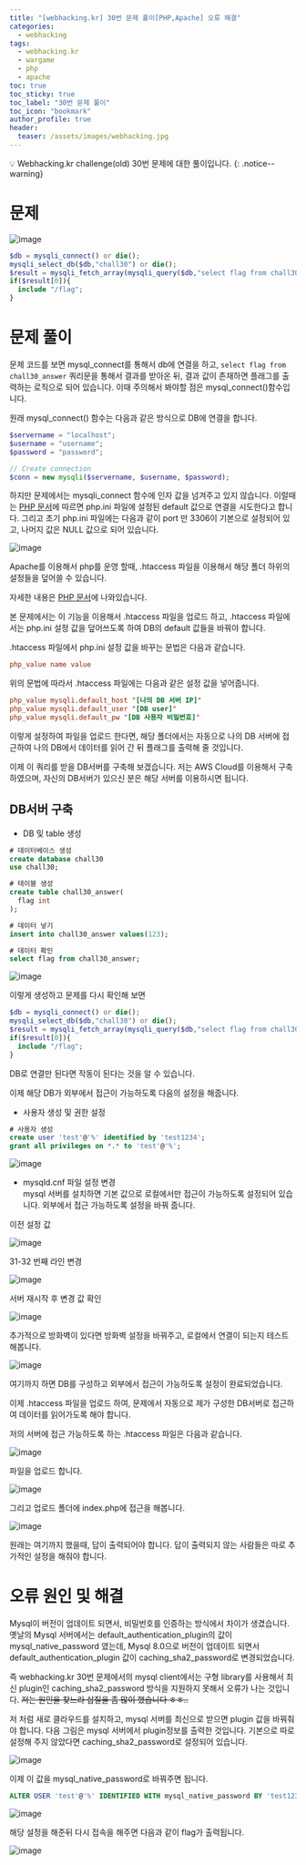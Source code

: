 ```yaml
---
title: "[webhacking.kr] 30번 문제 풀이[PHP,Apache] 오류 해결"
categories:
  - webhacking
tags:
  - webhacking.kr
  - wargame
  - php
  - apache
toc: true
toc_sticky: true
toc_label: "30번 문제 풀이"
toc_icon: "bookmark"
author_profile: true
header:
  teaser: /assets/images/webhacking.jpg
---
```


💡 Webhacking.kr challenge(old) 30번 문제에 대한 풀이입니다.
{: .notice--warning}

# 문제
  ![image](https://user-images.githubusercontent.com/33647663/152634355-e7bbed54-0f28-4c0e-b161-97538156d64b.png)

  ```php
  $db = mysqli_connect() or die();
  mysqli_select_db($db,"chall30") or die();
  $result = mysqli_fetch_array(mysqli_query($db,"select flag from chall30_answer")) or die();
  if($result[0]){
    include "/flag";
  }
  ```

# 문제 풀이
  문제 코드를 보면 mysql_connect를 통해서 db에 연결을 하고, 
  ```select flag from chall30_answer``` 쿼리문을 통해서 결과를 받아온 뒤, 결과 값이 존재하면 플래그를 출력하는 로직으로 되어 있습니다. 이때 주의해서 봐야할 점은 mysql_connect()함수입니다.


  원래 mysql_connect() 함수는 다음과 같은 방식으로 DB에 연결을 합니다.

  ```php
  $servername = "localhost";
  $username = "username";
  $password = "password";

  // Create connection
  $conn = new mysqli($servername, $username, $password);
  ```

  하지만 문제에서는 mysqli_connect 함수에 인자 값을 넘겨주고 있지 않습니다. 이럴때는 [PHP 문서](https://www.php.net/manual/en/ini.list.php)에 따르면 php.ini 파일에 설정된 default 값으로 연결을 시도한다고 합니다. 그리고 초기 php.ini 파일에는 다음과 같이 port 만 3306이 기본으로 설정되어 있고, 나머지 값은 NULL 값으로 되어 있습니다.

  ![image](https://user-images.githubusercontent.com/33647663/152634545-5391dd14-b666-45bb-b7ec-1346a1f82676.png)
  

  Apache를 이용해서 php를 운영 할때, .htaccess 파일을 이용해서 해당 폴더 하위의 설정들을 덮어쓸 수 있습니다.

  자세한 내용은 [PHP 문서](https://www.php.net/manual/en/configuration.changes.php)에 나와있습니다.

  본 문제에서는 이 기능을 이용해서 .htaccess 파일을 업로드 하고, .htaccess 파일에서는 php.ini 설정 값을 덮어쓰도록 하여 DB의 default 값들을 바꿔야 합니다.

  .htaccess 파일에서 php.ini 설정 값을 바꾸는 문법은 다음과 같습니다.

  ```ini
  php_value name value
  ```

  위의 문법에 따라서 .htaccess 파일에는 다음과 같은 설정 값을 넣어줍니다.

  ```ini
  php_value mysqli.default_host "[나의 DB 서버 IP]"
  php_value mysqli.default_user "[DB user]"
  php_value mysqli.default_pw "[DB 사용자 비밀번호]"
  ```

  이렇게 설정하여 파일을 업로드 한다면, 해당 폴더에서는 자동으로 나의 DB 서버에 접근하여 나의 DB에서 데이터를 읽어 간 뒤 플래그를 출력해 줄 것입니다.

  이제 이 쿼리를 받을 DB서버를 구축해 보겠습니다.
  저는 AWS Cloud를 이용해서 구축하였으며, 자신의 DB서버가 있으신 분은 해당 서버를 이용하시면 됩니다.

## DB서버 구축
  - DB 및 table 생성<br>
  ```sql
  # 데이터베이스 생성
  create database chall30
  use chall30;

  # 테이블 생성
  create table chall30_answer(
    flag int 
  );

  # 데이터 넣기
  insert into chall30_answer values(123);

  # 데이터 확인
  select flag from chall30_answer;
  ```

  ![image](https://user-images.githubusercontent.com/33647663/152635127-bd071f6b-6d99-4548-a2f5-4b9e4d18d310.png)


  이렇게 생성하고 문제를 다시 확인해 보면

  ```php
  $db = mysqli_connect() or die();
  mysqli_select_db($db,"chall30") or die();
  $result = mysqli_fetch_array(mysqli_query($db,"select flag from chall30_answer")) or die();
  if($result[0]){
    include "/flag";
  }
  ```
  
  DB로 연결만 된다면 작동이 된다는 것을 알 수 있습니다.
  
  이제 해당 DB가 외부에서 접근이 가능하도록 다음의 설정을 해줍니다.



  - 사용자 생성 및 권한 설정<br>
  ```sql
  # 사용자 생성
  create user 'test'@'%' identified by 'test1234';
  grant all privileges on *.* to 'test'@'%';
  ```

  ![image](https://user-images.githubusercontent.com/33647663/152635745-a71680bf-a0ae-4be2-9b0f-80d249e97999.png)

  - mysqld.cnf 파일 설정 변경<br>
  mysql 서버를 설치하면 기본 값으로 로컬에서만 접근이 가능하도록 설정되어 있습니다. 외부에서 접근 가능하도록 설정을 바꿔 줍니다.

  이전 설정 값

  ![image](https://user-images.githubusercontent.com/33647663/152635558-189317ab-8f2e-4fd0-95d1-0379a3837c47.png)

  31-32 번째 라인 변경

  ![image](https://user-images.githubusercontent.com/33647663/152635588-3187eaf5-63f6-4d77-9a9e-f6b9b0cf963d.png)

  서버 재시작 후 변경 값 확인

  ![image](https://user-images.githubusercontent.com/33647663/152635650-d97eb2c4-2fdd-4304-8eaa-0cf428ce4524.png)


  추가적으로 방화벽이 있다면 방화벽 설정을 바꿔주고, 로컬에서 연결이 되는지 테스트 해봅니다.

  ![image](https://user-images.githubusercontent.com/33647663/152635774-b95ca2b2-d4a1-4a08-a62d-b071dd804415.png)

  여기까지 하면 DB를 구성하고 외부에서 접근이 가능하도록 설정이 완료되었습니다.

  이제 .htaccess 파일을 업로드 하여, 문제에서 자동으로 제가 구성한 DB서버로 접근하여 데이터를 읽어가도록 해야 합니다.

  저의 서버에 접근 가능하도록 하는 .htaccess 파일은 다음과 같습니다.

  ![image](https://user-images.githubusercontent.com/33647663/152635852-2444c444-9b0b-4b75-abc0-ce87dbe795d3.png)

  파일을 업로드 합니다.

  ![image](https://user-images.githubusercontent.com/33647663/152642270-567bdcac-25f7-4633-ba26-da514be030f9.png)

  그리고 업로드 폴더에 index.php에 접근을 해봅니다.

  ![image](https://user-images.githubusercontent.com/33647663/152642290-e68d7f93-b74e-48bd-a91f-da997d5a2a49.png)

  원래는 여기까지 했을때, 답이 출력되어야 합니다. 답이 출력되지 않는 사람들은 따로 추가적인 설정을 해줘야 합니다. 


# 오류 원인 및 해결
  Mysql이 버전이 업데이트 되면서, 비밀번호를 인증하는 방식에서 차이가 생겼습니다. 옛날의 Mysql 서버에서는 default_authentication_plugin의 값이 mysql_native_password 였는데, Mysql 8.0으로 버전이 업데이트 되면서 default_authentication_plugin 값이 caching_sha2_password로 변경되었습니다. 

  즉 webhacking.kr 30번 문제에서의 mysql client에서는 구형 library를 사용해서 최신 plugin인 caching_sha2_password 방식을 지원하지 못해서 오류가 나는 것입니다. ~~저는 원인을 찾느라 삽질을 좀 많이 했습니다 ㅎㅎ..~~

  저 처럼 새로 클라우드를 설치하고, mysql 서버를 최신으로 받으면 plugin 값을 바꿔줘야 합니다. 다음 그림은 mysql 서버에서 plugin정보를 출력한 것입니다. 기본으로 따로 설정해 주지 않았다면 caching_sha2_password로 설정되어 있습니다.

  ![image](https://user-images.githubusercontent.com/33647663/152642948-9267b444-473c-4327-8117-1dd3e2882e8c.png)

  이제 이 값을 mysql_native_password로 바꿔주면 됩니다.

  ```sql
  ALTER USER 'test'@'%' IDENTIFIED WITH mysql_native_password BY 'test1234';
  ```

  ![image](https://user-images.githubusercontent.com/33647663/152643139-69815877-9d5d-4c7a-aaf6-ec2c8923fe0e.png)

  해당 설정을 해준뒤 다시 접속을 해주면 다음과 같이 flag가 출력됩니다.

  ![image](https://user-images.githubusercontent.com/33647663/152643146-8e7c58e1-6aec-48ac-a169-11fe59373469.png)


  



